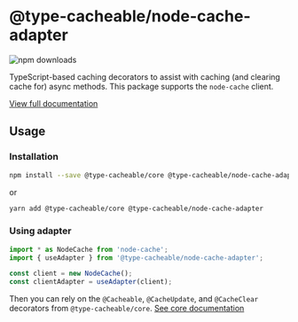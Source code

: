 # @type-cacheable/node-cache-adapter

![npm downloads](https://img.shields.io/npm/dm/@type-cacheable/node-cache-adapter)

TypeScript-based caching decorators to assist with caching (and clearing cache for) async methods. This package supports the `node-cache` client.

[View full documentation](https://github.com/joshuaslate/type-cacheable)

## Usage

### Installation

```bash
npm install --save @type-cacheable/core @type-cacheable/node-cache-adapter
```

or

```bash
yarn add @type-cacheable/core @type-cacheable/node-cache-adapter
```

### Using adapter

```ts
import * as NodeCache from 'node-cache';
import { useAdapter } from '@type-cacheable/node-cache-adapter';

const client = new NodeCache();
const clientAdapter = useAdapter(client);
```

Then you can rely on the `@Cacheable`, `@CacheUpdate`, and `@CacheClear` decorators from `@type-cacheable/core`. [See core documentation](https://github.com/joshuaslate/type-cacheable/tree/main/packages/core)
